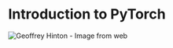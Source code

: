 # Introduction to PyTorch

![[Geoffrey Hinton](https://en.wikipedia.org/wiki/Geoffrey_Hinton) - Image from [web](https://www.thestar.com/news/world/2015/04/17/how-a-toronto-professors-research-revolutionized-artificial-intelligence.html)](https://images.thestar.com/content/dam/thestar/news/world/2015/04/17/how-a-toronto-professors-research-revolutionized-artificial-intelligence/geoffrey-hinton-3.jpg)
